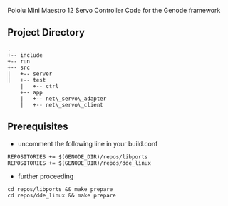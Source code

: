 Pololu Mini Maestro 12 Servo Controller Code for the Genode framework

## Project Directory

```
.
+-- include
+-- run
+-- src
|   +-- server
|   +-- test
    |   +-- ctrl
    +-- app
    |   +-- net\_servo\_adapter
    |   +-- net\_servo\_client
```

## Prerequisites

- uncomment the following line in your build.conf
```
REPOSITORIES += $(GENODE_DIR)/repos/libports
REPOSITORIES += $(GENODE_DIR)/repos/dde_linux
```

- further proceeding 
```
cd repos/libports && make prepare
cd repos/dde_linux && make prepare
```
